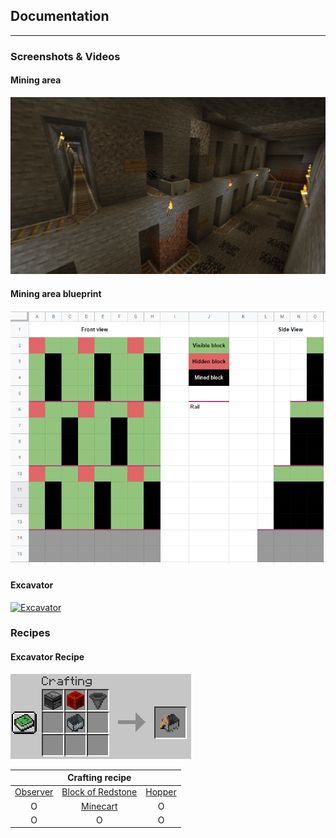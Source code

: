 
## Documentation

----
### Screenshots & Videos

#### Mining area
![mining_area.jpg](mining_area.jpg)

#### Mining area blueprint
![mining_area_blueprint.png](mining_area_blueprint.png)

#### Excavator
[![Excavator](https://img.youtube.com/vi/uegm45OHplc/0.jpg)](https://www.youtube.com/watch?v=uegm45OHplc)

### Recipes

#### Excavator Recipe
![excavator_recipe.png](excavator_recipe.png)

|              |                             Crafting recipe                              |                                                    |
|:------------:|:------------------------------------------------------------------------:|:--------------------------------------------------:|
| [Observer](https://minecraft.fandom.com/wiki/Observer) | [Block of Redstone](https://minecraft.fandom.com/wiki/Block_of_Redstone) | [Hopper](https://minecraft.fandom.com/wiki/Hopper) |
|      O       |          [Minecart](https://minecraft.fandom.com/wiki/Minecart)          |                         O                          |
|      O       |                                    O                                     |                         O                          |